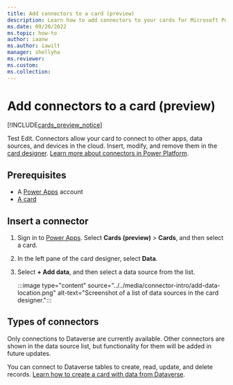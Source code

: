 ```yaml
---
title: Add connectors to a card (preview)
description: Learn how to add connectors to your cards for Microsoft Power Apps.
ms.date: 09/20/2022
ms.topic: how-to
author: iaanw
ms.author: iawilt
manager: shellyha
ms.reviewer: 
ms.custom: 
ms.collection: 
---
```


# Add connectors to a card (preview)

[!INCLUDE[cards_preview_notice](../../includes/preview-include.md)]

Test Edit. Connectors allow your card to connect to other apps, data sources, and devices in the cloud. Insert, modify, and remove them in the [card designer](../designer-overview.md). [Learn more about connectors in Power Platform](/connectors/connectors).

## Prerequisites

- A [Power Apps](https://powerapps.microsoft.com/) account
- [A card](../../tutorials/hello-world-card.md)

## Insert a connector

1. Sign in to [Power Apps](https://powerapps.microsoft.com/). Select **Cards (preview)** > **Cards**, and then select a card.
1. In the left pane of the card designer, select **Data**.
1. Select **+ Add data**, and then select a data source from the list.

    :::image type="content" source="../../media/connector-intro/add-data-location.png" alt-text="Screenshot of a list of data sources in the card designer.":::

## Types of connectors

Only connections to Dataverse are currently available. Other connectors are shown in the data source list, but functionality for them will be added in future updates.

You can connect to Dataverse tables to create, read, update, and delete records. [Learn how to create a card with data from Dataverse](../../tutorials/dataverse-card.md).
